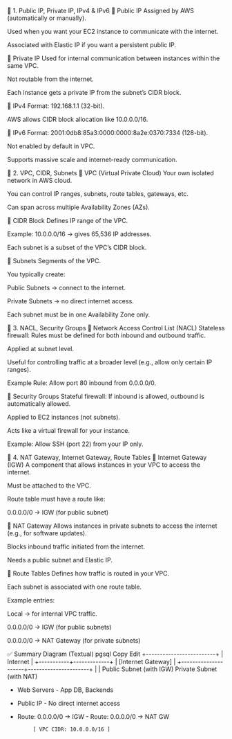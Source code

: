 🔶 1. Public IP, Private IP, IPv4 & IPv6
📌 Public IP
Assigned by AWS (automatically or manually).

Used when you want your EC2 instance to communicate with the internet.

Associated with Elastic IP if you want a persistent public IP.

📌 Private IP
Used for internal communication between instances within the same VPC.

Not routable from the internet.

Each instance gets a private IP from the subnet’s CIDR block.

📌 IPv4
Format: 192.168.1.1 (32-bit).

AWS allows CIDR block allocation like 10.0.0.0/16.

📌 IPv6
Format: 2001:0db8:85a3:0000:0000:8a2e:0370:7334 (128-bit).

Not enabled by default in VPC.

Supports massive scale and internet-ready communication.

🔶 2. VPC, CIDR, Subnets
📌 VPC (Virtual Private Cloud)
Your own isolated network in AWS cloud.

You can control IP ranges, subnets, route tables, gateways, etc.

Can span across multiple Availability Zones (AZs).

📌 CIDR Block
Defines IP range of the VPC.

Example: 10.0.0.0/16 → gives 65,536 IP addresses.

Each subnet is a subset of the VPC’s CIDR block.

📌 Subnets
Segments of the VPC.

You typically create:

Public Subnets → connect to the internet.

Private Subnets → no direct internet access.

Each subnet must be in one Availability Zone only.

🔶 3. NACL, Security Groups
📌 Network Access Control List (NACL)
Stateless firewall: Rules must be defined for both inbound and outbound traffic.

Applied at subnet level.

Useful for controlling traffic at a broader level (e.g., allow only certain IP ranges).

Example Rule: Allow port 80 inbound from 0.0.0.0/0.

📌 Security Groups
Stateful firewall: If inbound is allowed, outbound is automatically allowed.

Applied to EC2 instances (not subnets).

Acts like a virtual firewall for your instance.

Example: Allow SSH (port 22) from your IP only.

🔶 4. NAT Gateway, Internet Gateway, Route Tables
📌 Internet Gateway (IGW)
A component that allows instances in your VPC to access the internet.

Must be attached to the VPC.

Route table must have a route like:

0.0.0.0/0 → IGW (for public subnet)

📌 NAT Gateway
Allows instances in private subnets to access the internet (e.g., for software updates).

Blocks inbound traffic initiated from the internet.

Needs a public subnet and Elastic IP.

📌 Route Tables
Defines how traffic is routed in your VPC.

Each subnet is associated with one route table.

Example entries:

Local → for internal VPC traffic.

0.0.0.0/0 → IGW (for public subnets)

0.0.0.0/0 → NAT Gateway (for private subnets)

✅ Summary Diagram (Textual)
pgsql
Copy
Edit
                +-------------------------+
                |       Internet          |
                +-----------+-------------+
                            |
                      [Internet Gateway]
                            |
      +---------------------+----------------------+
      |                                            |
Public Subnet (with IGW)                  Private Subnet (with NAT)
  - Web Servers                            - App DB, Backends
  - Public IP                              - No direct internet access
  - Route: 0.0.0.0/0 → IGW                 - Route: 0.0.0.0/0 → NAT GW

             [ VPC CIDR: 10.0.0.0/16 ]


